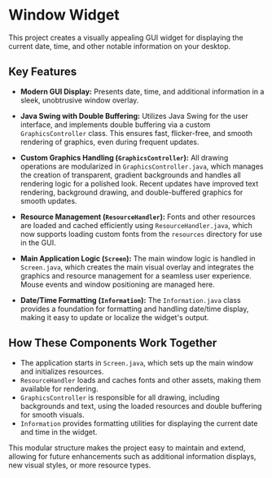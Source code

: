 # Window Widget

This project creates a visually appealing GUI widget for displaying the current date, time, and other notable information on your desktop.

## Key Features

- **Modern GUI Display:**
  Presents date, time, and additional information in a sleek, unobtrusive window overlay.

- **Java Swing with Double Buffering:**
  Utilizes Java Swing for the user interface, and implements double buffering via a custom `GraphicsController` class. This ensures fast, flicker-free, and smooth rendering of graphics, even during frequent updates.

- **Custom Graphics Handling (`GraphicsController`):**
  All drawing operations are modularized in `GraphicsController.java`, which manages the creation of transparent, gradient backgrounds and handles all rendering logic for a polished look. Recent updates have improved text rendering, background drawing, and double-buffered graphics for smooth updates.

- **Resource Management (`ResourceHandler`):**
  Fonts and other resources are loaded and cached efficiently using `ResourceHandler.java`, which now supports loading custom fonts from the `resources` directory for use in the GUI.

- **Main Application Logic (`Screen`):**
  The main window logic is handled in `Screen.java`, which creates the main visual overlay and integrates the graphics and resource management for a seamless user experience. Mouse events and window positioning are managed here.

- **Date/Time Formatting (`Information`):**
  The `Information.java` class provides a foundation for formatting and handling date/time display, making it easy to update or localize the widget's output.

## How These Components Work Together

- The application starts in `Screen.java`, which sets up the main window and initializes resources.
- `ResourceHandler` loads and caches fonts and other assets, making them available for rendering.
- `GraphicsController` is responsible for all drawing, including backgrounds and text, using the loaded resources and double buffering for smooth visuals.
- `Information` provides formatting utilities for displaying the current date and time in the widget.

This modular structure makes the project easy to maintain and extend, allowing for future enhancements such as additional information displays, new visual styles, or more resource types.

